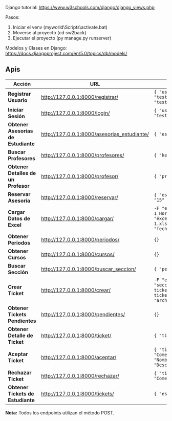 Django tutorial:
https://www.w3schools.com/django/django_views.php

Pasos:
1. Iniciar el venv (myworld\Scripts\activate.bat)
2. Moverse al proyecto (cd sw2back)
3. Ejecutar el proyecto (py manage.py runserver)

Modelos y Clases en Django:
https://docs.djangoproject.com/en/5.0/topics/db/models/

## Apis

| Acción                                | URL                                         | JSON a enviar                                                                                          |
|---------------------------------------|---------------------------------------------|----------------------------------------------------------------------------------------------------------|
| **Registrar Usuario**                 | http://127.0.0.1:8000/registrar/            | `{ "usuario": "test", "contrasenha": "test", "nombres": "Test", "correo": "test@gmail.com" }`            |
| **Iniciar Sesión**                    | http://127.0.0.1:8000/login/                | `{ "usuario": "test", "contrasenha": "test" }`                                                          |
| **Obtener Asesorías de Estudiante**   | http://127.0.0.1:8000/asesorias_estudiante/ | `{ "estudiante_id": "143" }`                                                                             |
| **Buscar Profesores**                 | http://127.0.0.1:8000/profesores/           | `{ "keyword": "nin" }`                                                                                   |
| **Obtener Detalles de un Profesor**   | http://127.0.0.1:8000/profesor/             | `{ "profesor_id": "24" }`                                                                                 |
| **Reservar Asesoría**                 | http://127.0.0.1:8000/reservar/             | `{ "estudiante_id": "144", "asesoria_id": "15" }`                                                         |
| **Cargar Datos de Excel**             | http://127.0.0.1:8000/cargar/               | `-F "excel_secciones=@2024-1_Horarios_Cursos_Sección.xlsx" -F "excel_asesorias=@Atención_alumnos_2024-1.xlsx" -d '{"periodo": "2024-1", "fecha_inicio": "2024-04-01"}'` |
| **Obtener Periodos**                  | http://127.0.0.1:8000/periodos/             | `{}`                                                                                                     |
| **Obtener Cursos**                    | http://127.0.0.1:8000/cursos/               | `{}`                                                                                                     |
| **Buscar Sección**                    | http://127.0.0.1:8000/buscar_seccion/       | `{ "periodo_id": "1", "curso_id": "2" }`                                                                 |
| **Crear Ticket**                      | http://127.0.0.1:8000/crear/                | `-F "estudiante_id=144" -F "seccion_id=101" -F "asunto=Asunto del ticket" -F "comentario=Comentario del ticket" -F "archivo=@ruta/al/archivo.pdf"` |
| **Obtener Tickets Pendientes**        | http://127.0.0.1:8000/pendientes/           | `{}`                                                                                                     |
| **Obtener Detalle de Ticket**         | http://127.0.0.1:8000/ticket/               | `{ "ticket_id": "1" }`                                                                                   |
| **Aceptar Ticket**                    | http://127.0.0.1:8000/aceptar/              | `{ "ticket_id": "1", "comentario": "Comentario de aceptación", "nombre": "Nombre del documento", "descripcion": "Descripción del documento" }` |
| **Rechazar Ticket**                   | http://127.0.0.1:8000/rechazar/             | `{ "ticket_id": "1", "comentario": "Comentario de rechazo" }`                                            |
| **Obtener Tickets de Estudiante**     | http://127.0.0.1:8000/tickets/              | `{ "estudiante_id": "144" }`                                                                             |

**Nota:** Todos los endpoints utilizan el método POST.
